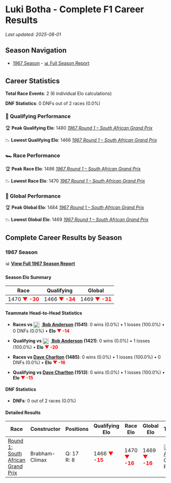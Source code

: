 # Luki Botha - Complete F1 Career Results

*Last updated: 2025-08-01*

## Season Navigation

- [1967 Season](#1967-season) - [📊 Full Season Report](../seasons/1967-season-report)

## Career Statistics

**Total Race Events**: 2 (6 individual Elo calculations)

**DNF Statistics**: 0 DNFs out of 2 races (0.0%)

### 🏁 Qualifying Performance

🏆 **Peak Qualifying Elo**: 1480
   *[1967 Round 1 – South African Grand Prix](../seasons/1967-season-report#round-1-south-african-grand-prix)*

📉 **Lowest Qualifying Elo**: 1466
   *[1967 Round 1 – South African Grand Prix](../seasons/1967-season-report#round-1-south-african-grand-prix)*

### 🏎️ Race Performance

🏆 **Peak Race Elo**: 1486
   *[1967 Round 1 – South African Grand Prix](../seasons/1967-season-report#round-1-south-african-grand-prix)*

📉 **Lowest Race Elo**: 1470
   *[1967 Round 1 – South African Grand Prix](../seasons/1967-season-report#round-1-south-african-grand-prix)*

### 🌟 Global Performance

🏆 **Peak Global Elo**: 1484
   *[1967 Round 1 – South African Grand Prix](../seasons/1967-season-report#round-1-south-african-grand-prix)*

📉 **Lowest Global Elo**: 1469
   *[1967 Round 1 – South African Grand Prix](../seasons/1967-season-report#round-1-south-african-grand-prix)*


## Complete Career Results by Season

### 1967 Season

📊 **[View Full 1967 Season Report](../seasons/1967-season-report)**

#### Season Elo Summary

| Race | Qualifying | Global |
|------|------------|--------|
| 1470 **<span style="color: red;">▼ -30</span>** | 1466 **<span style="color: red;">▼ -34</span>** | 1469 **<span style="color: red;">▼ -31</span>** |

#### Teammate Head-to-Head Statistics

- **Races vs [<img src="https://upload.wikimedia.org/wikipedia/commons/thumb/8/83/Flag_of_the_United_Kingdom_%283-5%29.svg/512px-Flag_of_the_United_Kingdom_%283-5%29.svg.png?20250726143817" alt="United Kingdom" width="20" height="auto" style="vertical-align: middle; margin-right: 5px;" onerror="this.outerHTML='🇬🇧'; this.style.marginRight='5px';"/> Bob Anderson](bob-anderson) (1541)**: 0 wins (0.0%) • 1 losses (100.0%) • 0 DNFs (0.0%) • **Elo <span style="color: red;">▼ -14</span>**
- **Qualifying vs [<img src="https://upload.wikimedia.org/wikipedia/commons/thumb/8/83/Flag_of_the_United_Kingdom_%283-5%29.svg/512px-Flag_of_the_United_Kingdom_%283-5%29.svg.png?20250726143817" alt="United Kingdom" width="20" height="auto" style="vertical-align: middle; margin-right: 5px;" onerror="this.outerHTML='🇬🇧'; this.style.marginRight='5px';"/> Bob Anderson](bob-anderson) (1421)**: 0 wins (0.0%) • 1 losses (100.0%) • **Elo <span style="color: red;">▼ -20</span>**

- **Races vs [Dave Charlton](dave-charlton) (1485)**: 0 wins (0.0%) • 1 losses (100.0%) • 0 DNFs (0.0%) • **Elo <span style="color: red;">▼ -16</span>**
- **Qualifying vs [Dave Charlton](dave-charlton) (1513)**: 0 wins (0.0%) • 1 losses (100.0%) • **Elo <span style="color: red;">▼ -15</span>**

#### DNF Statistics

- **DNFs**: 0 out of 2 races (0.0%)

#### Detailed Results

| Race | Constructor | Positions | Qualifying Elo | Race Elo | Global Elo | Teammate |
|------|-------------|-----------|----------------|----------|------------|----------|
| [Round 1: South African Grand Prix](../seasons/1967-season-report#round-1-south-african-grand-prix) | Brabham-Climax | Q: 17<br/>R: 8 | 1466 **<span style="color: red;">▼ -15</span>** | 1470 **<span style="color: red;">▼ -16</span>** | 1469 **<span style="color: red;">▼ -16</span>** | [<img src="https://upload.wikimedia.org/wikipedia/commons/thumb/8/83/Flag_of_the_United_Kingdom_%283-5%29.svg/512px-Flag_of_the_United_Kingdom_%283-5%29.svg.png?20250726143817" alt="United Kingdom" width="20" height="auto" style="vertical-align: middle; margin-right: 5px;" onerror="this.outerHTML='🇬🇧'; this.style.marginRight='5px';"/> Bob Anderson](bob-anderson)<br/>Q: 10<br/>R: 5 |

